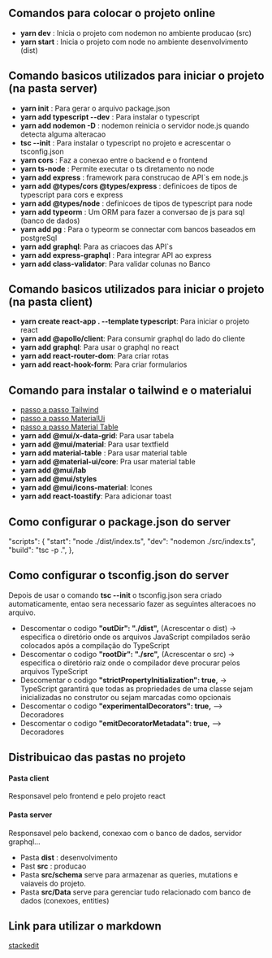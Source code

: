 ## Comandos para colocar o projeto online

- **yarn dev** : Inicia o projeto com nodemon no ambiente producao (src)
- **yarn start** : Inicia o projeto com node no ambiente desenvolvimento (dist)

## Comando basicos utilizados para iniciar o projeto (na pasta server)

- **yarn init** : Para gerar o arquivo package.json
- **yarn add typescript --dev** : Para instalar o typescript
- **yarn add nodemon -D** : nodemon reinicia o servidor node.js quando detecta alguma alteracao
- **tsc --init** : Para instalar o typescript no projeto e acrescentar o tsconfig.json
- **yarn cors** : Faz a conexao entre o backend e o frontend
- **yarn ts-node** : Permite executar o ts diretamento no node
- **yarn add express** : framework para construcao de API`s em node.js
- **yarn add @types/cors @types/express** : definicoes de tipos de typescript para cors e express
- **yarn add @types/node** : definicoes de tipos de typescript para node
- **yarn add typeorm** : Um ORM para fazer a conversao de js para sql (banco de dados)
- **yarn add pg** : Para o typeorm se connectar com bancos baseados em postgreSql
- **yarn add graphql**: Para as criacoes das API`s
- **yarn add express-graphql** : Para integrar API ao express
- **yarn add class-validator**: Para validar colunas no Banco

## Comando basicos utilizados para iniciar o projeto (na pasta client)

- **yarn create react-app . --template typescript**: Para iniciar o projeto react
- **yarn add @apollo/client**: Para consumir graphql do lado do cliente
- **yarn add graphql**: Para usar o graphql no react
- **yarn add react-router-dom**: Para criar rotas
- **yarn add react-hook-form**: Para criar formularios

## Comando para instalar o tailwind e o materialui

- [passo a passo Tailwind](https://tailwindcss.com/docs/guides/create-react-app)
- [passo a passo MaterialUi](https://mui.com/material-ui/getting-started/installation/)
- [passo a passo Material Table](https://material-table.com/#/docs/install)
- **yarn add @mui/x-data-grid**: Para usar tabela
- **yarn add @mui/material**: Para usar textfield
- **yarn add material-table** : Para usar material table
- **yarn add @material-ui/core**: Pra usar material table
- **yarn add @mui/lab**
- **yarn add @mui/styles**
- **yarn add @mui/icons-material**: Icones 
- **yarn add react-toastify**: Para adicionar toast

## Como configurar o package.json do server

"scripts": {
    "start": "node ./dist/index.ts",
    "dev": "nodemon ./src/index.ts",
    "build": "tsc -p .",
},

## Como configurar o tsconfig.json do server

Depois de usar o comando **tsc --init** o tsconfig.json sera criado automaticamente, entao sera necessario fazer as seguintes alteracoes no arquivo.

- Descomentar o codigo **"outDir": "./dist",** (Acrescentar o dist) -> especifica o diretório onde os arquivos JavaScript compilados serão colocados após a compilação do TypeScript
- Descomentar o codigo **"rootDir": "./src",** (Acrescentar o src) -> especifica o diretório raiz onde o compilador deve procurar pelos arquivos TypeScript
- Descomentar o codigo  **"strictPropertyInitialization": true,** -> TypeScript garantirá que todas as propriedades de uma classe sejam inicializadas no construtor ou sejam marcadas como opcionais
- Descomentar o codigo **"experimentalDecorators": true,** --> Decoradores
- Descomentar o codigo **"emitDecoratorMetadata": true,** --> Decoradores

## Distribuicao das pastas no projeto

#### Pasta client
 Responsavel pelo frontend e pelo projeto react

#### Pasta server
 Responsavel pelo backend, conexao com o banco de dados, servidor graphql...
- Pasta **dist** : desenvolvimento
- Past **src** : producao
- Pasta **src/schema** serve para armazenar as queries, mutations e vaiaveis do projeto.
- Pasta **src/Data** serve para gerenciar tudo relacionado com banco de dados (conexoes, entities)

## Link para utilizar o markdown

[stackedit](https://stackedit.io/app#)